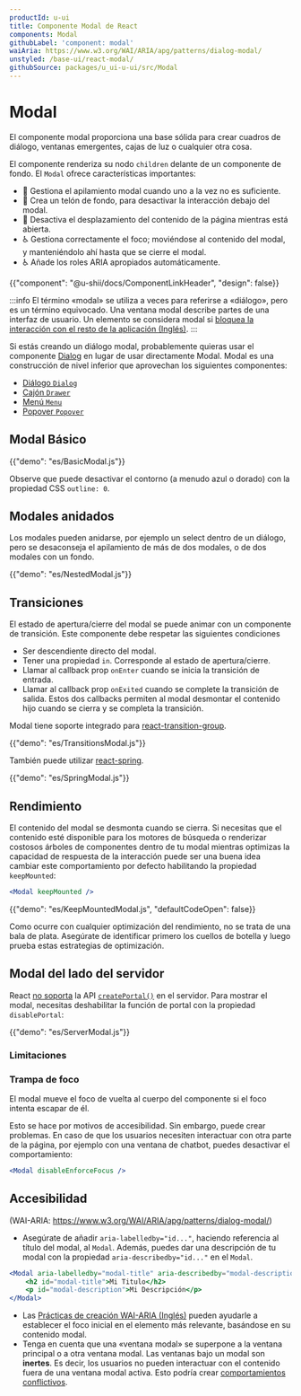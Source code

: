 ```yaml
---
productId: u-ui
title: Componente Modal de React
components: Modal
githubLabel: 'component: modal'
waiAria: https://www.w3.org/WAI/ARIA/apg/patterns/dialog-modal/
unstyled: /base-ui/react-modal/
githubSource: packages/u_ui-u-ui/src/Modal
---
```


# Modal

<p class="description">El componente modal proporciona una base sólida para crear cuadros de diálogo, ventanas emergentes, cajas de luz o cualquier otra cosa.</p>

El componente renderiza su nodo `children` delante de un componente de fondo.
El `Modal` ofrece características importantes:

- 💄 Gestiona el apilamiento modal cuando uno a la vez no es suficiente.
- 🔐 Crea un telón de fondo, para desactivar la interacción debajo del modal.
- 🔐 Desactiva el desplazamiento del contenido de la página mientras está abierta.
- ♿️ Gestiona correctamente el foco; moviéndose al contenido del modal,
  y manteniéndolo ahí hasta que se cierre el modal.
- ♿️ Añade los roles ARIA apropiados automáticamente.

{{"component": "@u-shii/docs/ComponentLinkHeader", "design": false}}

:::info
El término «modal» se utiliza a veces para referirse a «diálogo», pero es un término equivocado.
Una ventana modal describe partes de una interfaz de usuario.
Un elemento se considera modal si [bloquea la interacción con el resto de la aplicación (Inglés)](https://en.wikipedia.org/wiki/Modal_window).
:::

Si estás creando un diálogo modal, probablemente quieras usar el componente [Dialog](/u_ui/u-ui/react-dialog/) en lugar de usar directamente Modal.
Modal es una construcción de nivel inferior que aprovechan los siguientes componentes:

- [Diálogo `Dialog`](/u_ui/u-ui/react-dialog/)
- [Cajón `Drawer`](/u_ui/u-ui/react-drawer/)
- [Menú `Menu`](/u_ui/u-ui/react-menu/)
- [Popover `Popover`](/u_ui/u-ui/react-popover/)

## Modal Básico

{{"demo": "es/BasicModal.js"}}

Observe que puede desactivar el contorno (a menudo azul o dorado) con la propiedad CSS `outline: 0`.

## Modales anidados

Los modales pueden anidarse, por ejemplo un select dentro de un diálogo, pero se desaconseja el apilamiento de más de dos modales, o de dos modales con un fondo.

{{"demo": "es/NestedModal.js"}}

## Transiciones

El estado de apertura/cierre del modal se puede animar con un componente de transición.
Este componente debe respetar las siguientes condiciones

- Ser descendiente directo del modal.
- Tener una propiedad `in`. Corresponde al estado de apertura/cierre.
- Llamar al callback prop `onEnter` cuando se inicia la transición de entrada.
- Llamar al callback prop `onExited` cuando se complete la transición de salida.
  Estos dos callbacks permiten al modal desmontar el contenido hijo cuando se cierra y se completa la transición.

Modal tiene soporte integrado para [react-transition-group](https://github.com/reactjs/react-transition-group).

{{"demo": "es/TransitionsModal.js"}}

También puede utilizar [react-spring](https://github.com/pmndrs/react-spring).

{{"demo": "es/SpringModal.js"}}

## Rendimiento

El contenido del modal se desmonta cuando se cierra.
Si necesitas que el contenido esté disponible para los motores de búsqueda o renderizar costosos árboles de componentes dentro de tu modal mientras optimizas la capacidad de respuesta de la interacción
puede ser una buena idea cambiar este comportamiento por defecto habilitando la propiedad `keepMounted`:

```jsx
<Modal keepMounted />
```

{{"demo": "es/KeepMountedModal.js", "defaultCodeOpen": false}}

Como ocurre con cualquier optimización del rendimiento, no se trata de una bala de plata.
Asegúrate de identificar primero los cuellos de botella y luego prueba estas estrategias de optimización.

## Modal del lado del servidor

React [no soporta](https://github.com/facebook/react/issues/13097) la API [`createPortal()`](https://react.dev/reference/react-dom/createPortal) en el servidor.
Para mostrar el modal, necesitas deshabilitar la función de portal con la propiedad `disablePortal`:

{{"demo": "es/ServerModal.js"}}

### Limitaciones

### Trampa de foco

El modal mueve el foco de vuelta al cuerpo del componente si el foco intenta escapar de él.

Esto se hace por motivos de accesibilidad. Sin embargo, puede crear problemas.
En caso de que los usuarios necesiten interactuar con otra parte de la página, por ejemplo con una ventana de chatbot, puedes desactivar el comportamiento:

```jsx
<Modal disableEnforceFocus />
```

## Accesibilidad

(WAI-ARIA: https://www.w3.org/WAI/ARIA/apg/patterns/dialog-modal/)

- Asegúrate de añadir `aria-labelledby="id..."`, haciendo referencia al título del modal, al `Modal`.
  Además, puedes dar una descripción de tu modal con la propiedad `aria-describedby="id..."` en el `Modal`.

```jsx
<Modal aria-labelledby="modal-title" aria-describedby="modal-description">
    <h2 id="modal-title">Mi Titulo</h2>
    <p id="modal-description">Mi Descripción</p>
</Modal>
```

- Las [Prácticas de creación WAI-ARIA (Inglés)](https://www.w3.org/WAI/ARIA/apg/patterns/dialog-modal/examples/dialog/) pueden ayudarle a establecer el foco inicial en el elemento más relevante, basándose en su contenido modal.
- Tenga en cuenta que una «ventana modal» se superpone a la ventana principal o a otra ventana modal. Las ventanas bajo un modal son **inertes**. Es decir, los usuarios no pueden interactuar con el contenido fuera de una ventana modal activa. Esto podría crear [comportamientos conflictivos](#trampa-de-foco).